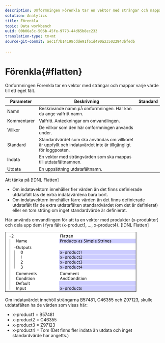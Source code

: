 ```yaml
---
description: Omformningen Förenkla tar en vektor med strängar och mappar varje värde till ett eget fält.
solution: Analytics
title: Förenkla
topic: Data workbench
uuid: 00b06a5c-506b-45fe-9773-44d65b8ec233
translation-type: tm+mt
source-git-commit: aec1f7b14198cdde91f61d490a235022943bfedb

---
```



# Förenkla{#flatten}

Omformningen Förenkla tar en vektor med strängar och mappar varje värde till ett eget fält.

| Parameter | Beskrivning | Standard |
|---|---|---|
| Namn | Beskrivande namn på omformningen. Här kan du ange valfritt namn. |  |
| Kommentarer | Valfritt. Anteckningar om omvandlingen. |  |
| Villkor | De villkor som den här omformningen används under. |  |
| Standard | Standardvärdet som ska användas om villkoret är uppfyllt och indatavärdet inte är tillgängligt för loggposten. |  |
| Indata | En vektor med strängvärden som ska mappas till utdatafältnamnen. |  |
| Utdata | En uppsättning utdatafältnamn. |  |

Att tänka på [!DNL Flatten]

* Om indatavektorn innehåller fler värden än det finns definierade utdatafält tas de extra indatavärdena bara bort.
* Om indatavektorn innehåller färre värden än det finns definierade utdatafält får de extra utdatafälten standardvärdet (om det är definierat) eller en tom sträng om inget standardvärde är definierat.

Här används omvandlingen för att ta en vektor med produkter (x-produkter) och dela upp dem i fyra fält (x-product1, ..., x-product4). [!DNL Flatten]

![](assets/cfg_TransformationType_Flatten.png)

Om indatavärdet innehöll strängarna B57481, C46355 och Z97123, skulle utdatafälten ha de värden som visas här:

* x-product1 = B57481
* x-product2 = C46355
* x-product3 = Z97123
* x-product4 = Tom (Det finns fler indata än utdata och inget standardvärde har angetts.)

